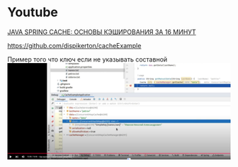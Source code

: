# Youtube

[JAVA SPRING CACHE: ОСНОВЫ КЭШИРОВАНИЯ ЗА 16 МИНУТ](https://www.youtube.com/watch?v=cFtkFQCo7-A)

https://github.com/dispikerton/cacheExample

Пример того что ключ если не указывать составной
![SimpleKeyNameSername.png](dev%2Fimage%2FSimpleKeyNameSername.png)
